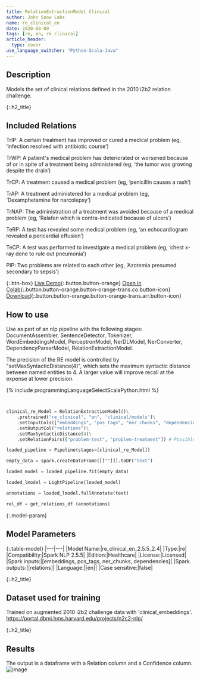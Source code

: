 ```yaml
---
title: RelationExtractionModel Clinical
author: John Snow Labs
name: re_clinical_en
date: 2020-08-09
tags: [re, en, re_clinical]
article_header:
  type: cover
use_language_switcher: "Python-Scala-Java"
---
```


## Description

Models the set of clinical relations defined in the 2010 i2b2 relation challenge.

{:.h2_title}
## Included Relations 

TrIP: A certain treatment has improved or cured a medical problem (eg, ‘infection resolved with antibiotic course’)

TrWP: A patient's medical problem has deteriorated or worsened because of or in spite of a treatment being administered (eg, ‘the tumor was growing despite the drain’)

TrCP: A treatment caused a medical problem (eg, ‘penicillin causes a rash’)

TrAP: A treatment administered for a medical problem (eg, ‘Dexamphetamine for narcolepsy’)

TrNAP: The administration of a treatment was avoided because of a medical problem (eg, ‘Ralafen which is contra-indicated because of ulcers’)

TeRP: A test has revealed some medical problem (eg, ‘an echocardiogram revealed a pericardial effusion’)

TeCP: A test was performed to investigate a medical problem (eg, ‘chest x-ray done to rule out pneumonia’)

PIP: Two problems are related to each other (eg, ‘Azotemia presumed secondary to sepsis’)


{:.btn-box}
[Live Demo](){:.button.button-orange}
[Open in Colab](https://colab.research.google.com/github/JohnSnowLabs/spark-nlp-workshop/blob/master/tutorials/Certification_Trainings/Healthcare/10.Clinical_Relation_Extraction.ipynb){:.button.button-orange.button-orange-trans.co.button-icon}
[Download](https://s3.amazonaws.com/auxdata.johnsnowlabs.com/clinical/models/re_clinical_en_2.5.5_2.4_1596928426753.zip){:.button.button-orange.button-orange-trans.arr.button-icon}

## How to use

Use as part of an nlp pipeline with the following stages: DocumentAssembler, SentenceDetector, Tokenizer, WordEmbeddingsModel, PerceptronModel, NerDLModel, NerConverter, DependencyParserModel, RelationExtractionModel.

The precision of the RE model is controlled by "setMaxSyntacticDistance(4)", which sets the maximum syntactic distance between named entities to 4. A larger value will improve recall at the expense at lower precision.


{% include programmingLanguageSelectScalaPython.html %}


```python


clinical_re_Model = RelationExtractionModel()\
    .pretrained("re_clinical", "en", 'clinical/models')\
    .setInputCols(["embeddings", "pos_tags", "ner_chunks", "dependencies"])\
    .setOutputCol("relations")\
    .setMaxSyntacticDistance(4)\
    .setRelationPairs(["problem-test", "problem-treatment"]) # Possible relation pairs. Default is all relations.

loaded_pipeline = Pipeline(stages=[clinical_re_Model])

empty_data = spark.createDataFrame([[""]]).toDF("text")

loaded_model = loaded_pipeline.fit(empty_data)

loaded_lmodel = LightPipeline(loaded_model)

annotations = loaded_lmodel.fullAnnotate(text)

rel_df = get_relations_df (annotations)
```

{:.model-param}
## Model Parameters

{:.table-model}
|---|---|
|Model Name:|re_clinical_en_2.5.5_2.4|
|Type:|re|
|Compatibility:|Spark NLP 2.5.5|
|Edition:|Healthcare|
|License:|Licensed|
|Spark inputs:|[embeddings, pos_tags, ner_chunks, dependencies]|
|Spark outputs:|[relations]|
|Language:|[en]|
|Case sensitive:|false|

{:.h2_title}
## Dataset used for training
Trained on augmented 2010 i2b2 challenge data with 'clinical_embeddings'.
https://portal.dbmi.hms.harvard.edu/projects/n2c2-nlp/

{:.h2_title}
## Results
The output is a dataframe with a Relation column and a Confidence column.
![image](\assets\images\re_clinical.png)
